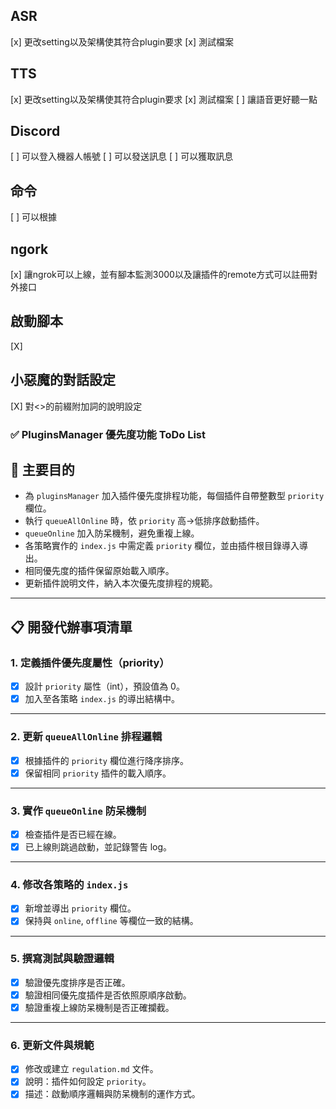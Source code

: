 ## ASR
[x] 更改setting以及架構使其符合plugin要求
[x] 測試檔案

## TTS
[x] 更改setting以及架構使其符合plugin要求
[x] 測試檔案
[ ] 讓語音更好聽一點

## Discord
[ ] 可以登入機器人帳號
[ ] 可以發送訊息
[ ] 可以獲取訊息

## 命令
[ ] 可以根據

## ngork
[x] 讓ngrok可以上線，並有腳本監測3000以及讓插件的remote方式可以註冊對外接口

## 啟動腳本
[X] 

## 小惡魔的對話設定
[X] 對<>的前綴附加詞的說明設定


### ✅ PluginsManager 優先度功能 ToDo List

## 📌 主要目的

- 為 `pluginsManager` 加入插件優先度排程功能，每個插件自帶整數型 `priority` 欄位。
- 執行 `queueAllOnline` 時，依 `priority` 高→低排序啟動插件。
- `queueOnline` 加入防呆機制，避免重複上線。
- 各策略實作的 `index.js` 中需定義 `priority` 欄位，並由插件根目錄導入導出。
- 相同優先度的插件保留原始載入順序。
- 更新插件說明文件，納入本次優先度排程的規範。

---

## 📋 開發代辦事項清單

### 1. 定義插件優先度屬性（priority）

- [x] 設計 `priority` 屬性（int），預設值為 0。
- [x] 加入至各策略 `index.js` 的導出結構中。

---

### 2. 更新 `queueAllOnline` 排程邏輯

- [x] 根據插件的 `priority` 欄位進行降序排序。
- [x] 保留相同 `priority` 插件的載入順序。

---

### 3. 實作 `queueOnline` 防呆機制

- [x] 檢查插件是否已經在線。
- [x] 已上線則跳過啟動，並記錄警告 log。

---

### 4. 修改各策略的 `index.js`

- [x] 新增並導出 `priority` 欄位。
- [x] 保持與 `online`, `offline` 等欄位一致的結構。

---

### 5. 撰寫測試與驗證邏輯

- [x] 驗證優先度排序是否正確。
- [x] 驗證相同優先度插件是否依照原順序啟動。
- [x] 驗證重複上線防呆機制是否正確攔截。

---

### 6. 更新文件與規範

- [x] 修改或建立 `regulation.md` 文件。
- [x] 說明：插件如何設定 `priority`。
- [x] 描述：啟動順序邏輯與防呆機制的運作方式。
